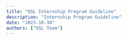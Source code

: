 ```yaml
---
title: "OSL Internship Program Guideline"
description: "Internship Program Guideline"
date: "2023-10-30"
authors: ["OSL Team"]
---
```

